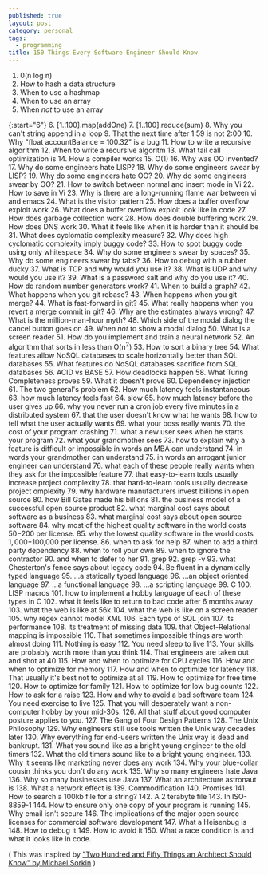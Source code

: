 ```yaml
---
published: true
layout: post
category: personal
tags:
  - programming
title: 150 Things Every Software Engineer Should Know
---
```


1. 0(n log n)
2. How to hash a data structure
3. When to use a hashmap
4. When to use an array
5. When *not* to use an array

<!-- more -->

{:start="6"}
6. [1..100].map(addOne)
7. [1..100].reduce(sum)
8. Why you can't string append in a loop 
9. That the next time after 1:59 is not 2:00
10. Why "float accountBalance = 100.32" is a bug
11. How to write a recursive algorithm
12. When to write a recursive algoritm
13. What tail call optimization is
14. How a compiler works
15. O(1)
16. Why was OO invented?
17. Why do some engineers hate LISP?
18. Why do some engineers swear by LISP?
19. Why do some engineers hate OO?
20. Why do some engineers swear by OO?
21. How to switch between normal and insert mode in Vi
22. How to save in Vi
23. Why is there are a long-running flame war between vi and emacs
24. What is the visitor pattern
25. How does a buffer overflow exploit work
26. What does a buffer overflow exploit look like in code
27. How does garbage collection work
28. How does double buffering work
29. How does DNS work
30. What it feels like when it is harder than it should be
31. What does cyclomatic complexity measure? 
32. Why does high cyclomatic complexity imply buggy code?
33. How to spot buggy code using only whitespace
34. Why do some engineers swear by spaces?
35. Why do some engineers swear by tabs?
36. How to debug with a rubber ducky
37. What is TCP and why would you use it?
38. What is UDP and why would you use it?
39. What is a password salt and why do you use it?
40. How do random number generators work?
41. When to build a graph?
42. What happens when you git rebase?
43. When happens when you git merge?
44. What is fast-forward in git?
45. What really happens when you revert a merge commit in git?
46. Why are the estimates always wrong?
47. What is the million-man-hour myth?
48. Which side of the modal dialog the cancel button goes on
49. When *not* to show a modal dialog
50. What is a screen reader
51. How do you implement and train a neural network
52. An algorithm that sorts in less than O(n<sup>2</sup>)
53. How to sort a binary tree
54. What features allow NoSQL databases to scale horizontally better than SQL databases
55. What features do NoSQL databases sacrifice from SQL databases
56. ACID vs BASE
57. How deadlocks happen
58. What Turing Completeness proves
59. What it doesn't prove
60. Dependency injection
61. The two general's problem
62. How much latency feels instantaneous
63. how much latency feels fast
64. slow
65. how much latency before the user gives up
66. why you never run a cron job every five minutes in a distributed system
67. that the user doesn't know what he wants
68. how to tell what the user actually wants
69. what your boss really wants
70. the cost of your program crashing
71. what a new user sees when he starts your program
72. what your grandmother sees
73. how to explain why a feature is difficult or impossible in words an MBA can understand
74. in words your grandmother can understand
75. in words an arrogant junior engineer can understand
76. what each of these people really wants when they ask for the impossible feature
77. that easy-to-learn tools usually increase project complexity
78. that hard-to-learn tools usually decrease project omplexity
79. why hardware manufacturers invest billions in open source
80. how Bill Gates made his billions
81. the business model of a successful open source product
82. what marginal cost says about software as a business
83. what marginal cost says about open source software
84. why most of the highest quality software in the world costs $50-$200 per license.
85. why the lowest quality software in the world costs $1,000-$100,000 per license.
86. when to ask for help
87. when to add a third party dependency
88. when to roll your own
89. when to ignore the contractor
90. and when to defer to her
91. grep
92. grep -v
93. what Chesterton's fence says about legacy code
94. Be fluent in a dynamically typed language
95. ...a statically typed language
96. ...an object oriented language
97. ...a functional language
98. ...a scripting language
99. C
100. LISP macros
101. how to implement a hobby language of each of these types in C
102. what it feels like to return to bad code after 6 months away
103. what the web is like at 56k
104. what the web is like on a screen reader
105. why regex cannot model XML
106. Each type of SQL join
107. its performance
108. its treatment of missing data
109. that Object-Relational mapping is impossible
110. That sometimes impossible things are worth almost doing
111. Nothing is easy
112. You need sleep to live
113. Your skills are probably worth more than you think
114. That engineers are taken out and shot at 40
115. How and when to optimize for CPU cycles
116. How and when to optimize for memory
117. How and when to optimize for latency
118. That usually it's best not to optimize at all
119. How to optimize for free time
120. How to optimize for family
121. How to optimize for low bug counts
122. How to ask for a raise
123. How and why to avoid a bad software team
124. You need exercise to live
125. That you will desperately want a non-computer hobby by your mid-30s.
126. All that stuff about good computer posture applies to you. 
127. The Gang of Four Design Patterns
128. The Unix Philosophy
129. Why engineers still use tools written the Unix way decades later
130. Why everything for end-users written the Unix way is dead and bankrupt.
131. What you sound like as a bright young engineer to the old timers
132. What the old timers sound like to a bright young engineer.
133. Why it seems like marketing never does any work
134. Why your blue-collar cousin thinks you don't do any work
135. Why so many engineers hate Java
136. Why so many businesses use Java
137. What an architecture astronaut is
138. What a network effect is
139. Commodification
140. Promises
141. How to search a 100kb file for a string?
142. A 2 terabyte file
143. In ISO-8859-1
144. How to ensure only one copy of your program is running
145. Why email isn't secure
146. The implications of the major open source licenses for commercial software development
147. What a Heisenbug is
148. How to debug it
149. How to avoid it
150. What a race condition is 
and what it looks like in code.





( This was inspired by ["Two Hundred and Fifty Things an Architect Should Know" by Michael Sorkin](https://www.readingdesign.org/250-things?fbclid=IwAR1QkzCBRB1X2k45QTrJGI1otGGyg8MXYQfZUSlosF2L_ejTuRyqbeGNrzE) )
